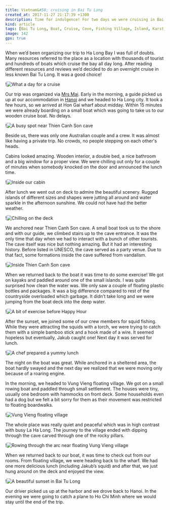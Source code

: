 ```yaml
---
title: Vietnam&#58; cruising in Bai Tu Long
created_at: 2017-11-27 21:17:39 +1300
description: Time for indulgence! For two days we were cruising in Bai Tu Long Bay. We visited a limestone cave, sailed through a local floating village and went kayaking. We admired the beauty of hundreds of islands scattered across the seascape. Our farewell to North Vietnam could not have been better.
kind: article
tags: [Bai Tu Long, Boat, Cruise, Cove, Fishing Village, Island, Karst, Kayaking, La Halong, Sea, Vietnam]
image: 142
gpx: true
---
```


When we’d been organizing our trip to Ha Long Bay I was full of doubts. Many resources referred to the place as a location with thousands of tourist and hundreds of boats which cruise the bay all day long. After reading different resources and reviews we’d decided to do an overnight cruise in less known Bai Tu Long. It was a good choice!

!![What a day for a cruise](146)

Our trip was organized via [Mrs Mai](http://www.vietnamista.cz/news/cely-clanek/). Early in the morning, a guide picked us up at our accommodation in [Hanoi](https://barakuba.com/trips/2017/06/27/vietnam-bun-cha-in-hanoi/) and we headed to Ha Long city. It took a few hours, so we arrived at Hon Gai wharf about midday. Within 15 minutes we were already boarding on a small boat which was going to take us to our wooden cruise boat. No delays.

!![A busy spot near Thien Canh Son cave](141)

Beside us, there was only one Australian couple and a crew. It was almost like having a private trip. No crowds, no people stepping on each other's heads.

Cabins looked amazing. Wooden interior, a double bed, a nice bathroom and a big window for a proper view. We were chilling out only for a couple of minutes when somebody knocked on the door and announced the lunch time.

!![Inside our cabin](136)

After lunch we went out on deck to admire the beautiful scenery. Rugged islands of different sizes and shapes were jutting all around and water sparkle in the afternoon sunshine. We could not have had the better weather.

!![Chilling on the deck](145)

We anchored near Thien Canh Son cave. A small boat took us to the shore and with our guide, we climbed stairs up to the cave entrance. It was the only time that day when we had to interact with a bunch of other tourists. The cave itself was nice but nothing amazing. But it had an interesting history. Before listed in UNESCO, the cave served as a party venue. Due to that fact, some formations inside the cave suffered from vandalism.

!![Inside Thien Canh Son cave ](143)

When we returned back to the boat it was time to do some exercise! We got on kayaks and paddled around one of the small islands. I was quite surprised how clean the water was. We only saw a couple of floating plastic bottles and packages. It was a big difference compared to rest of the countryside overloaded which garbage. It didn’t take long and we were jumping from the boat deck into the deep water.

!![A bit of exercise before Happy Hour](144)

After the sunset, we joined some of our crew members for squid fishing. While they were attracting the squids with a torch, we were trying to catch them with a simple bamboo stick and a hook made of a wire. It seemed hopeless but eventually, Jakub caught one! Next day it was served for lunch.

!![A chef prepared a yummy lunch](137)

The night on the boat was great. While anchored in a sheltered area, the boat hardly swayed and the next day we realized that we were moving only because of a roaring engine.

In the morning, we headed to Vung Vieng floating village. We got on a small rowing boat and paddled through small settlement. The houses were tiny, usually one bedroom with hammocks on front deck. Some households even had a dog but we felt a bit sorry for them as their movement was restricted to floating boardwalks.

!![Vung Vieng floating village](152)

The whole place was really quiet and peaceful which was in high contrast with busy La Ha Long. The journey to the village ended with dipping through the cave carved through one of the rocky pillars.

!![Rowing through the arc near floating Vung Vieng village](153)

When we returned back to our boat, it was time to check out from our rooms. From floating village, we were heading back to the wharf. We had one more delicious lunch (including Jakub’s squid) and after that, we just hung around on the deck and enjoyed the view.

!![A beautiful sunset in Bai Tu Long](147)

Our driver picked us up at the harbor and we drove back to Hanoi. In the evening we were going to catch a plane to Ho Chi Minh where we would stay until the end of the trip.
